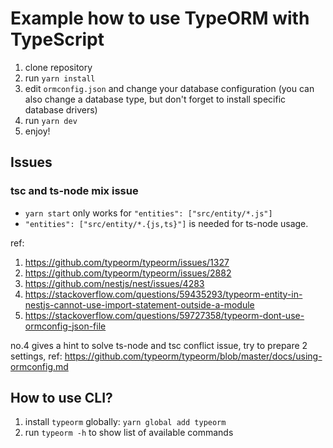 # Example how to use TypeORM with TypeScript

1. clone repository
2. run `yarn install`
3. edit `ormconfig.json` and change your database configuration (you can also change a database type, but don't forget to install specific database drivers)
4. run `yarn dev`
5. enjoy!

## Issues

### tsc and ts-node mix issue

- `yarn start` only works for `"entities": ["src/entity/*.js"]`
- `"entities": ["src/entity/*.{js,ts}"]` is needed for ts-node usage.

ref:

1. https://github.com/typeorm/typeorm/issues/1327
2. https://github.com/typeorm/typeorm/issues/2882
3. https://github.com/nestjs/nest/issues/4283
4. https://stackoverflow.com/questions/59435293/typeorm-entity-in-nestjs-cannot-use-import-statement-outside-a-module
5. https://stackoverflow.com/questions/59727358/typeorm-dont-use-ormconfig-json-file

no.4 gives a hint to solve ts-node and tsc conflict issue, try to prepare 2 settings, ref: https://github.com/typeorm/typeorm/blob/master/docs/using-ormconfig.md

## How to use CLI?

1. install `typeorm` globally: `yarn global add typeorm`
2. run `typeorm -h` to show list of available commands
